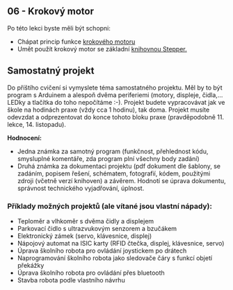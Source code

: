 ## 06 - Krokový motor

Po této lekci byste měli být schopni:

- Chápat princip funkce [krokového motoru](https://cookierobotics.com/042/)
- Umět použít krokový motor se základní [knihovnou Stepper.](https://www.instructables.com/How-to-Control-28BYJ-48-Stepper-Motor-With-ULN2003/)

## Samostatný projekt
Do příštího cvičení si vymyslete téma samostatného projektu. Měl by to být program s Arduinem a alespoň dvěma periferiemi (motory, displeje, čidla,... LEDky a tlačítka do toho nepočítáme :-).
Projekt budete vypracovávat jak ve škole na hodinách praxe (vždy cca 1 hodinu), tak doma. Projekt musíte odevzdat a odprezentovat do konce tohoto bloku praxe (pravděpodobně 11. lekce, 14. listopadu). 

**Hodnocení:**
- Jedna známka za samotný program (funkčnost, přehlednost kódu, smysluplné komentáře, zda program plní všechny body zadání)
- Druhá známka za dokumentaci projektu (pdf dokument dle šablony, se zadáním, popisem řešení, schématem, fotografií, kódem, použitými zdroji (včetně verzí knihoven) a závěrem. Hodnotí se úprava dokumentu, správnost technického vyjadřování, úplnost.



### Příklady možných projektů (ale vítané jsou vlastní nápady):
- Teploměr a vlhkoměr s dvěma čidly a displejem
- Parkovací čidlo s ultrazvukovým senzorem a bzučákem
- Elektronický zámek (servo, klávesnice, displej)
- Nápojový automat na ISIC karty (RFID čtečka, displej, klávesnice, servo)
- Úprava školního robota pro ovládání joystickem po drátech
- Naprogramování školního robota jako sledovače čáry s funkcí objetí překážky
- Úprava školního robota pro ovládání přes bluetooth
- Stavba robota podle vlastního návrhu
